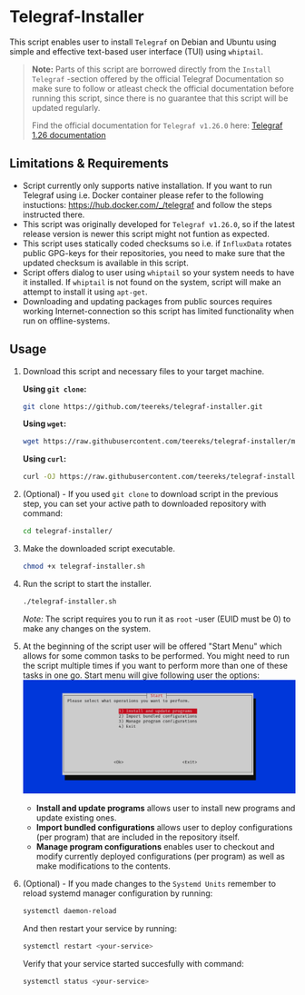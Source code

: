 
# Telegraf-Installer

This script enables user to install `Telegraf` on Debian and Ubuntu using simple and effective text-based user interface (TUI) using `whiptail`.

> **Note:**
> Parts of this script are borrowed directly from the `Install Telegraf` -section offered by the official Telegraf Documentation so make sure to follow or atleast check the official documentation before running this script, since there is no guarantee that this script will be updated regularly.
>
> Find the official documentation for `Telegraf v1.26.0` here: [Telegraf 1.26 documentation](https://docs.influxdata.com/telegraf/v1.26/)

## Limitations & Requirements

- Script currently only supports native installation. If you want to run Telegraf using i.e. Docker container please refer to the following instuctions: https://hub.docker.com/_/telegraf and follow the steps instructed there.
- This script was originally developed for `Telegraf v1.26.0`, so if the latest release version is newer this script might not funtion as expected. 
- This script uses statically coded checksums so i.e. if `InfluxData` rotates public GPG-keys for their repositories, you need to make sure that the updated checksum is available in this script.
- Script offers dialog to user using `whiptail` so your system needs to have it installed. If `whiptail` is not found on the system, script will make an attempt to install it using `apt-get`.
- Downloading and updating packages from public sources requires working Internet-connection so this script has limited functionality when run on offline-systems.

## Usage

1. Download this script and necessary files to your target machine.

    **Using `git clone`:**
    ```bash
    git clone https://github.com/teereks/telegraf-installer.git
    ```

    **Using `wget`:**
    ```bash
    wget https://raw.githubusercontent.com/teereks/telegraf-installer/main/telegraf-installer.sh
    ```

    **Using `curl`:**
    ```bash
    curl -OJ https://raw.githubusercontent.com/teereks/telegraf-installer/main/telegraf-installer.sh
    ``` 

2. (Optional) - If you used `git clone` to download script in the previous step, you can set your active path to downloaded repository with command:

    ```bash
    cd telegraf-installer/
    ```

3. Make the downloaded script executable.

    ```bash
    chmod +x telegraf-installer.sh
    ```

4. Run the script to start the installer.

    ```bash
    ./telegraf-installer.sh
    ```

    *Note:* The script requires you to run it as `root` -user (EUID must be 0) to make any changes on the system.

5. At the beginning of the script user will be offered "Start Menu" which allows for some common tasks to be performed. You might need to run the script multiple times if you want to perform more than one of these tasks in one go. Start menu will give following user the options:
![startmenu.png](/media/startmenu.PNG "Start Menu ")
    - **Install and update programs** allows user to install new programs and update existing ones.
    - **Import bundled configurations** allows user to deploy configurations (per program) that are included in the repository itself.
    - **Manage program configurations** enables user to checkout and modify currently deployed configurations (per program) as well as make modifications to the contents.

6. (Optional) - If you made changes to the `Systemd Units` remember to reload systemd manager configuration by running:

    ```bash
    systemctl daemon-reload
    ```

    And then restart your service by running:

    ```bash
    systemctl restart <your-service>
    ```
    
    Verify that your service started succesfully with command:

    ```bash
    systemctl status <your-service>
    ```